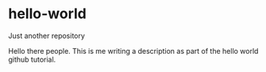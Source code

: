 # hello-world
Just another repository

Hello there people. This is me writing a description as part of the
hello world github tutorial. 
